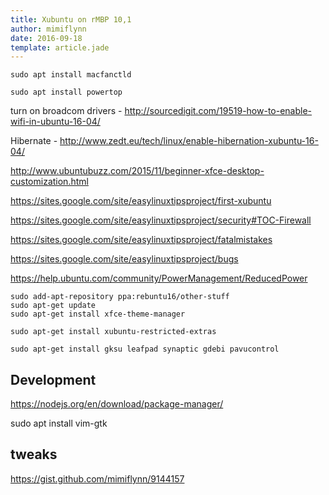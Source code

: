 ```yaml
---
title: Xubuntu on rMBP 10,1
author: mimiflynn
date: 2016-09-18
template: article.jade
---
```


`sudo apt install macfanctld`

`sudo apt install powertop`

turn on broadcom drivers - http://sourcedigit.com/19519-how-to-enable-wifi-in-ubuntu-16-04/

Hibernate - http://www.zedt.eu/tech/linux/enable-hibernation-xubuntu-16-04/

http://www.ubuntubuzz.com/2015/11/beginner-xfce-desktop-customization.html

https://sites.google.com/site/easylinuxtipsproject/first-xubuntu

https://sites.google.com/site/easylinuxtipsproject/security#TOC-Firewall

https://sites.google.com/site/easylinuxtipsproject/fatalmistakes

https://sites.google.com/site/easylinuxtipsproject/bugs

https://help.ubuntu.com/community/PowerManagement/ReducedPower

```
sudo add-apt-repository ppa:rebuntu16/other-stuff 
sudo apt-get update
sudo apt-get install xfce-theme-manager

sudo apt-get install xubuntu-restricted-extras

sudo apt-get install gksu leafpad synaptic gdebi pavucontrol
```

## Development

https://nodejs.org/en/download/package-manager/

sudo apt install vim-gtk

## tweaks

https://gist.github.com/mimiflynn/9144157

